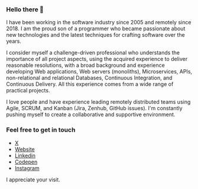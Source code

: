 ### Hello there 👋

I have been working in the software industry since 2005 and remotely since 2018. I am the proud son of a programmer who became passionate about new technologies and the latest techniques for crafting software over the years.

I consider myself a challenge-driven professional who understands the importance of all project aspects, using the acquired experience to deliver reasonable resolutions, with a broad background and experience developing Web applications, Web servers (monoliths), Microservices, APIs, non-relational and relational Databases, Continuous Integration, and Continuous Delivery. All this experience comes from a wide range of practical projects.

I love people and have experience leading remotely distributed teams using Agile, SCRUM, and Kanban (Jira, Zenhub, GitHub issues). I'm constantly pushing myself to create a collaborative and supportive environment.

### Feel free to get in touch

- [X](https://x.com/felipekm)
- [Website](https://felipekm.me)
- [Linkedin](https://linkedin.com/in/felipekm)
- [Codepen](https://codepen.io/felipekm)
- [Instagram](https://instagram.com/fkautzmann)

I appreciate your visit.
